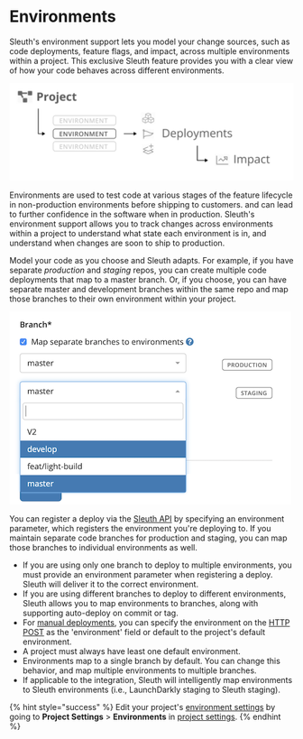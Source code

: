 # Environments

Sleuth's environment support lets you model your change sources, such as code deployments, feature flags, and impact, across multiple environments within a project. This exclusive Sleuth feature provides you with a clear view of how your code behaves across different environments.

![A project can contain multiple environments](.gitbook/assets/project-env_hierarchy.png)

Environments are used to test code at various stages of the feature lifecycle in non-production environments before shipping to customers. and can lead to further confidence in the software when in production. Sleuth's environment support allows you to track changes across environments within a project to understand what state each environment is in, and understand when changes are soon to ship to production.

Model your code as you choose and Sleuth adapts. For example, if you have separate _production_ and _staging_ repos, you can create multiple code deployments that map to a master branch. Or, if you choose, you can have separate master and development branches within the same repo and map those branches to their own environment within your project.

![](.gitbook/assets/branch_mapping%20%281%29%20%281%29.png)

You can register a deploy via the [Sleuth API](resources/sleuth-api.md) by specifying an environment parameter, which registers the environment you're deploying to. If you maintain separate code branches for production and staging, you can map those branches to individual environments as well.

* If you are using only one branch to deploy to multiple environments, you must provide an environment parameter when registering a deploy. Sleuth will deliver it to the correct environment. 
* If you are using different branches to deploy to different environments, Sleuth allows you to map environments to branches, along with supporting auto-deploy on commit or tag.
* For [manual deployments](resources/sleuth-api.md#manual-deploy-registration), you can specify the environment on the [HTTP POST](resources/sleuth-api.md#environment-deploy-registration) as the 'environment' field or default to the project's default environment.
* A project must always have least one default environment. 
* Environments map to a single branch by default. You can change this behavior, and map multiple environments to multiple branches. 
* If applicable to the integration, Sleuth will intelligently map environments to Sleuth environments \(i.e., LaunchDarkly staging to Sleuth staging\). 

{% hint style="success" %}
Edit your project's [environment settings](settings/project/environments.md) by going to **Project Settings** &gt; **Environments** in [project settings](settings/project/).
{% endhint %}


